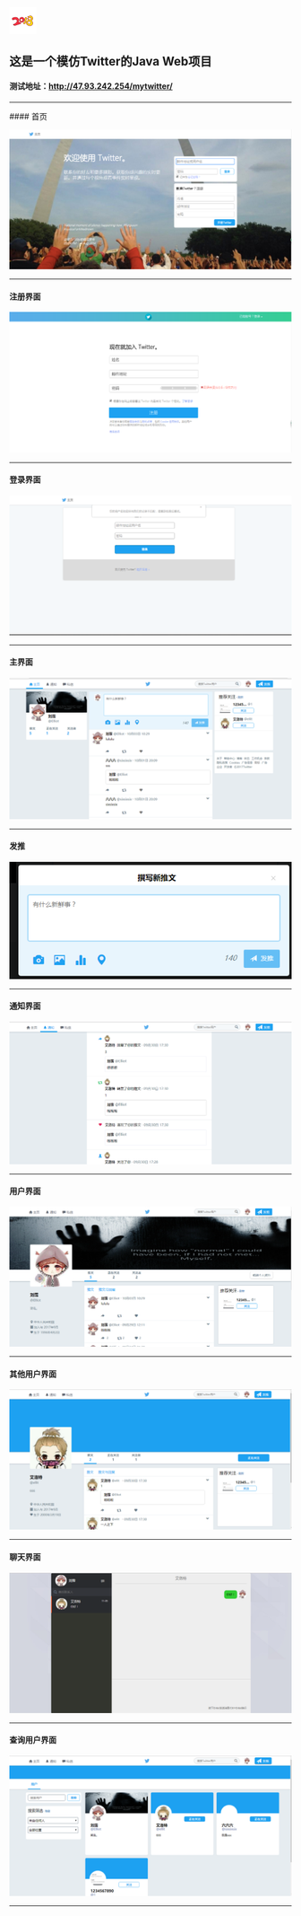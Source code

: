 ![](https://raw.githubusercontent.com/b2stry/imgrepo/master/2018.png)

## 这是一个模仿Twitter的Java Web项目

#### 测试地址：http://47.93.242.254/mytwitter/


<hr>
#### 首页

![首页](https://raw.githubusercontent.com/b2stry/imgrepo/master/index.png)
<hr>

#### 注册界面

![注册界面](https://raw.githubusercontent.com/b2stry/imgrepo/master/register.png)
<hr>

#### 登录界面

![登录界面](https://raw.githubusercontent.com/b2stry/imgrepo/master/login.png)
<hr>

#### 主界面

![主界面](https://raw.githubusercontent.com/b2stry/imgrepo/master/main.png)
<hr>

#### 发推

![发推](https://raw.githubusercontent.com/b2stry/imgrepo/master/tui.png)
<hr>

#### 通知界面

![通知界面](https://raw.githubusercontent.com/b2stry/imgrepo/master/notify.png)
<hr>

#### 用户界面

![用户界面](https://raw.githubusercontent.com/b2stry/imgrepo/master/self.png)
<hr>

#### 其他用户界面

![其他用户界面](https://raw.githubusercontent.com/b2stry/imgrepo/master/other.png)
<hr>

#### 聊天界面

![聊天界面](https://raw.githubusercontent.com/b2stry/imgrepo/master/message.png)
<hr>

#### 查询用户界面

![查询用户界面](https://raw.githubusercontent.com/b2stry/imgrepo/master/seacher.png)
<hr>
